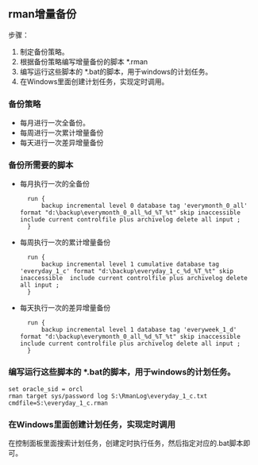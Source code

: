 ## rman增量备份
步骤：  

1. 制定备份策略。
1. 根据备份策略编写增量备份的脚本 *.rman
2. 编写运行这些脚本的 *.bat的脚本，用于windows的计划任务。
3. 在Windows里面创建计划任务，实现定时调用。

### 备份策略
* 每月进行一次全备份。
* 每周进行一次累计增量备份
* 每天进行一次差异增量备份
### 备份所需要的脚本
* 每月执行一次的全备份

        run {
        	backup incremental level 0 database tag 'everymonth_0_all' format "d:\backup\everymonth_0_all_%d_%T_%t" skip inaccessible  include current controlfile plus archivelog delete all input ;
        }
* 每周执行一次的累计增量备份

        run {
        	backup incremental level 1 cumulative database tag 'everyday_1_c' format "d:\backup\everyday_1_c_%d_%T_%t" skip inaccessible  include current controlfile plus archivelog delete all input ;
        }
* 每天执行一次的差异增量备份

        run {
        	backup incremental level 1 database tag 'everyweek_1_d' format "d:\backup\everymonth_0_all_%d_%T_%t" skip inaccessible  include current controlfile plus archivelog delete all input ;
        }

### 编写运行这些脚本的 *.bat的脚本，用于windows的计划任务。

    set oracle_sid = orcl
    rman target sys/password log S:\RmanLog\everyday_1_c.txt cmdfile=S:\everyday_1_c.rman
### 在Windows里面创建计划任务，实现定时调用
在控制面板里面搜索计划任务，创建定时执行任务，然后指定对应的.bat脚本即可。